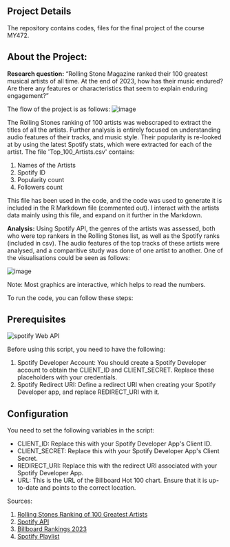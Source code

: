 Project Details 
--- 
The repository contains codes, files for the final project of the course MY472. 

## About the Project: 

**Research question:** “Rolling Stone Magazine ranked their 100 greatest musical artists of all time. At the end of 2023, how has their music endured? Are there any features or characteristics that seem to explain enduring engagement?”

The flow of the project is as follows: 
![image](https://github.com/RiyaChhikara/LSE-MSc-Projects/assets/115228191/6c306548-9c9c-4e28-8190-8bf08eb3fa1f)

The Rolling Stones ranking of 100 artists was webscraped to extract the titles of all the artists. Further analysis is entirely focused on understanding audio features of their tracks, and music style. Their popularity is re-looked at by using the latest Spotify stats, which were extracted for each of the artist. 
The file 'Top_100_Artists.csv' contains: 
1. Names of the Artists
2. Spotify ID
3. Popularity count
4. Followers count

This file has been used in the code, and the code was used to generate it is included in the R Markdown file (commented out). I interact with the artists data mainly using this file, and expand on it further in the Markdown.

**Analysis:**
Using Spotify API, the genres of the artists was assessed, both who were top rankers in the Rolling Stones list, as well as the Spotify ranks (included in csv). The audio features of the top tracks of these artists were analysed, and a comparitive study was done of one artist to another. One of the visualisations could be seen as follows: 


![image](https://github.com/RiyaChhikara/LSE-MSc-Projects/assets/115228191/4fb21ddd-dbd7-41b0-8d21-ad55877ba154)


Note: Most graphics are interactive, which helps to read the numbers. 

To run the code, you can follow these steps: 

## Prerequisites
![spotify Web API ](https://github.com/RiyaChhikara/API-Projects-/assets/115228191/b30df1e1-241e-4ad9-90f1-cce032f1a02b)

Before using this script, you need to have the following:
1. Spotify Developer Account: You should create a Spotify Developer account to obtain the CLIENT_ID and CLIENT_SECRET. Replace these placeholders with your credentials.
2. Spotify Redirect URI: Define a redirect URI when creating your Spotify Developer app, and replace REDIRECT_URI with it.


## Configuration
You need to set the following variables in the script:

- CLIENT_ID: Replace this with your Spotify Developer App's Client ID.
- CLIENT_SECRET: Replace this with your Spotify Developer App's Client Secret.
- REDIRECT_URI: Replace this with the redirect URI associated with your Spotify Developer App.
- URL: This is the URL of the Billboard Hot 100 chart. Ensure that it is up-to-date and points to the correct location.

Sources: 
1. [Rolling Stones Ranking of 100 Greatest Artists](https://www.rollingstone.com/music/music-lists/100-greatest-artists-147446/the-rolling-stones-6-30731/)
2. [Spotify API](https://developer.spotify.com/documentation/web-api)
3. [Billboard Rankings 2023](https://www.billboard.com/charts/year-end/2023/top-artists/)
4. [Spotify Playlist](https://open.spotify.com/playlist/37i9dQZF1DX8YNmLOBjUmx?si=d5e16b95268c4826)
